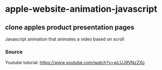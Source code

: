# apple-website-animation-javascript
## clone apples product presentation pages
Javascript animation that animates a video based on scroll

### Source
Youtube tutorial: https://www.youtube.com/watch?v=wLUJ9VNzZXo
